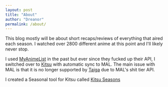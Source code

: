 ```yaml
---
layout: post
title: "About"
author: "Dreanor"
permalink: /about/
---
```


This blog mostly will be about short recaps/reviews of everything that aired each season. I watched over 2800 different anime at this point and I'll likely never stop.

I used [MyAnimeList](https://myanimelist.net/profile/dreanor) in the past but ever since they fucked up their API, I switched over to [Kitsu](https://kitsu.io/users/Dreanor/) with automatic sync to MAL. The main issue with MAL is that it is no longer supported by [Taiga](https://taiga.moe/) due to MAL's shit tier API.

I created a Seasonal tool for Kitsu called [Kitsu Seasons](https://github.com/DreanorAnime/Kitsu-Seasons)